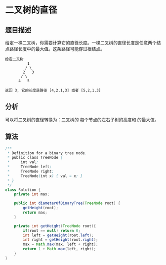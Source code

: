 # 二叉树的直径

## 题目描述

给定一棵二叉树，你需要计算它的直径长度。一棵二叉树的直径长度是任意两个结点路径长度中的最大值。这条路径可能穿过根结点。

```
给定二叉树
          1
         / \
        2   3
       / \
      4   5  

返回 3, 它的长度是路径 [4,2,1,3] 或者 [5,2,1,3]
```

## 分析

可以将二叉树的直径转换为：二叉树的 每个节点的左右子树的高度和 的最大值。

## 算法

```java
/**
 * Definition for a binary tree node.
 * public class TreeNode {
 *     int val;
 *     TreeNode left;
 *     TreeNode right;
 *     TreeNode(int x) { val = x; }
 * }
 */
class Solution {
    private int max;

    public int diameterOfBinaryTree(TreeNode root) {
        getHeight(root);
        return max;
    }

    private int getHeight(TreeNode root){
        if(root == null) return 0;
        int left = getHeight(root.left);
        int right = getHeight(root.right);
        max = Math.max(max, left + right);
        return 1 + Math.max(left, right);
    }
}
```
